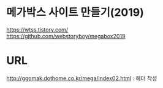 # 메가박스 사이트 만들기(2019)

https://wtss.tistory.com/  
https://github.com/webstoryboy/megabox2019

# URL

http://ggomak.dothome.co.kr/mega/index02.html : 헤더 작성

